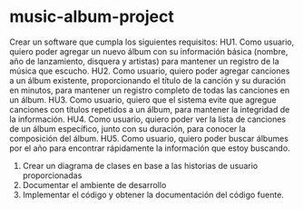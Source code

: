 # music-album-project
Crear un software que cumpla los siguientes requisitos:
HU1. Como usuario, quiero poder agregar un nuevo álbum con su información básica (nombre, año de lanzamiento, disquera y artistas) para mantener un registro de la música que escucho.
HU2. Como usuario, quiero poder agregar canciones a un álbum existente, proporcionando el título de la canción y su duración en minutos, para mantener un registro completo de todas las canciones en un álbum.
HU3. Como usuario, quiero que el sistema evite que agregue canciones con títulos repetidos a un álbum, para mantener la integridad de la información.
HU4. Como usuario, quiero poder ver la lista de canciones de un álbum específico, junto con su duración, para conocer la composición del álbum.
HU5. Como usuario, quiero poder buscar álbumes por el año para encontrar rápidamente la información que estoy buscando.

1. Crear un diagrama de clases en base a las historias de usuario proporcionadas
2. Documentar el ambiente de desarrollo
3. Implementar el código y obtener la documentación del código fuente.
